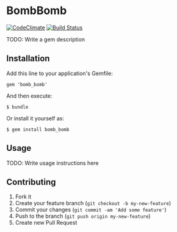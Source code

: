 # BombBomb
[![CodeClimate](https://codeclimate.com/github/guillec/bomb_bomb.png)](https://codeclimate.com/github/guillec/bomb_bomb)
[![Build
Status](https://travis-ci.org/guillec/bomb_bomb.png)](https://travis-ci.org/guillec/bomb_bomb)

TODO: Write a gem description

## Installation

Add this line to your application's Gemfile:

    gem 'bomb_bomb'

And then execute:

    $ bundle

Or install it yourself as:

    $ gem install bomb_bomb

## Usage

TODO: Write usage instructions here

## Contributing

1. Fork it
2. Create your feature branch (`git checkout -b my-new-feature`)
3. Commit your changes (`git commit -am 'Add some feature'`)
4. Push to the branch (`git push origin my-new-feature`)
5. Create new Pull Request
